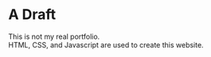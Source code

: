 # A Draft
This is not my real portfolio. <br />
HTML, CSS, and Javascript are used to create this website.<br />

